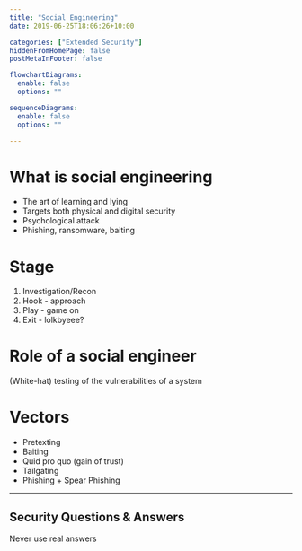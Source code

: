 ```yaml
---
title: "Social Engineering"
date: 2019-06-25T18:06:26+10:00

categories: ["Extended Security"]
hiddenFromHomePage: false
postMetaInFooter: false

flowchartDiagrams:
  enable: false
  options: ""

sequenceDiagrams: 
  enable: false
  options: ""

---
```


# What is social engineering

* The art of learning and lying
* Targets both physical and digital security
* Psychological attack
* Phishing, ransomware, baiting


# Stage

1) Investigation/Recon  
2) Hook - approach  
3) Play - game on  
4) Exit - lolkbyeee?  

# Role of a social engineer

(White-hat) testing of the vulnerabilities of a system


# Vectors

* Pretexting
* Baiting
* Quid pro quo (gain of trust)
* Tailgating
* Phishing + Spear Phishing

----


## Security Questions & Answers

Never use real answers
